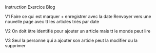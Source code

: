 Instruction Exercice Blog

V1
Faire ce qui est marquer + enregistrer avec la date
Renvoyer vers une nouvelle page avec tt les articles triés par date

V2
On doit être identifié pour ajouter un article mais tt le monde peut lire

V3
Seul la personne qui a ajouter son article peut la modifier ou la supprimer

